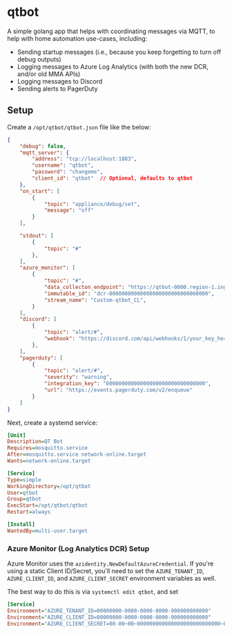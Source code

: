 # qtbot

A simple golang app that helps with coordinating messages via MQTT, to help with home automation use-cases, including:

  * Sending startup messages (i.e., because you keep forgetting to turn off debug outputs)
  * Logging messages to Azure Log Analytics (with both the new DCR, and/or old MMA APIs)
  * Logging messages to Discord
  * Sending alerts to PagerDuty

## Setup

Create a `/opt/qtbot/qtbot.json` file like the below:

```json
{
    "debug": false,
    "mqtt_server": {
        "address": "tcp://localhost:1883",
        "username": "qtbot",
        "password": "changeme",
        "client_id": "qtbot"  // Optional, defaults to qtbot
    },
    "on_start": [
        {
            "topic": "appliance/debug/set",
            "message": "off"
        }
    ],

    "stdout": [
        {
            "topic": "#"
        },
    ],
    "azure_monitor": [
        {
            "topic": "#",
            "data_collecton_endpoint": "https://qtbot-0000.region-1.ingest.monitor.azure.com",
            "immutable_id": "dcr-00000000000000000000000000000000",
            "stream_name": "Custom-qtbot_CL",
        }
    ],
    "discord": [
        {
            "topic": "alert/#",
            "webhook": "https://discord.com/api/webhooks/1/your_key_here"
        },
    ],
    "pagerduty": [
        {
            "topic": "alert/#",
            "severity": "warning",
            "integration_key": "00000000000000000000000000000000",
            "url": "https://events.pagerduty.com/v2/enqueue"
        }
    ]
}
```

Next, create a systemd service:

```ini
[Unit]
Description=QT Bot
Requires=mosquitto.service
After=mosquitto.service network-online.target
Wants=network-online.target

[Service]
Type=simple
WorkingDirectory=/opt/qtbot
User=qtbot
Group=qtbot
ExecStart=/opt/qtbot/qtbot
Restart=always

[Install]
WantedBy=multi-user.target
```

### Azure Monitor (Log Analytics DCR) Setup

Azure Monitor uses the `azidentity.NewDefaultAzureCredential`. If you're using a static Client ID/Secret, you'll need to set the `AZURE_TENANT_ID`, `AZURE_CLIENT_ID`, and `AZURE_CLIENT_SECRET` environment variables as well.

The best way to do this is via `systemctl edit qtbot`, and set

```ini
[Service]
Environment="AZURE_TENANT_ID=00000000-0000-0000-0000-000000000000"
Environment="AZURE_CLIENT_ID=00000000-0000-0000-0000-000000000000"
Environment="AZURE_CLIENT_SECRET=00-00~00~000000000000000000000000000~000"
```
